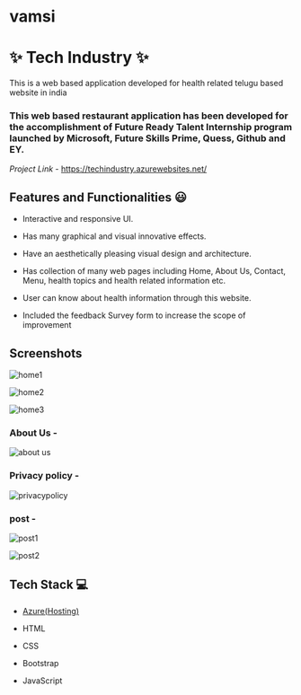 # vamsi

# ✨ Tech Industry  ✨



This is a web based application developed for health related telugu based website in india



### This web based restaurant application has been developed for the accomplishment of Future Ready Talent Internship program launched by Microsoft, Future Skills Prime, Quess, Github and EY.





*Project Link* - https://techindustry.azurewebsites.net/





## Features and Functionalities 😃



- Interactive and responsive UI.

- Has many graphical and visual innovative effects.

- Have an aesthetically pleasing visual design and architecture.

- Has collection of many web pages including Home, About Us, Contact, Menu, health topics and health related information etc.

- User can know about health information through this website.

- Included the feedback Survey form to increase the scope of improvement 



## Screenshots

![home1](https://user-images.githubusercontent.com/113354914/196386415-00ce68a3-28d7-4360-98cc-a31b196bbe51.png)


 
![home2](https://user-images.githubusercontent.com/113354914/196386438-fa99584a-1265-4603-a788-d14eef433029.png)


![home3](https://user-images.githubusercontent.com/113354914/196386496-f2cf2f90-d931-462a-a582-67066d463cd0.png)




   



### About Us -


![about us](https://user-images.githubusercontent.com/113354914/196386541-b6d7546e-0edd-4b77-95f0-40e960502755.png)










### Privacy policy -

![privacypolicy](https://user-images.githubusercontent.com/113354914/196386600-fe6fddf0-8e2e-4ea6-b36e-55abdcf8ac03.png)




### post -

![post1](https://user-images.githubusercontent.com/113354914/196386636-3d3ac17c-4083-4e1d-8dc7-85b3541b2748.png)



![post2](https://user-images.githubusercontent.com/113354914/196386662-ebb47805-0874-4da9-8748-c42fa9ed65ba.png)



## Tech Stack 💻



- [Azure(Hosting)](https://azure.microsoft.com/en-in/features/azure-portal/)

- HTML

- CSS

- Bootstrap

- JavaScript
